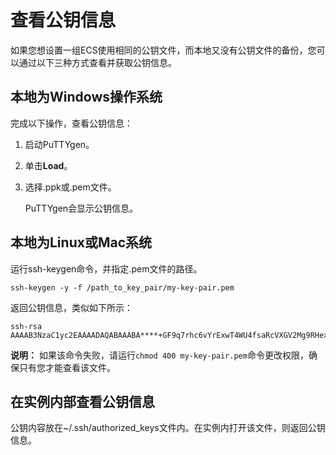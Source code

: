 # 查看公钥信息

如果您想设置一组ECS使用相同的公钥文件，而本地又没有公钥文件的备份，您可以通过以下三种方式查看并获取公钥信息。

## 本地为Windows操作系统

完成以下操作，查看公钥信息：

1.  启动PuTTYgen。

2.  单击**Load**。

3.  选择.ppk或.pem文件。

    PuTTYgen会显示公钥信息。


## 本地为Linux或Mac系统

运行ssh-keygen命令，并指定.pem文件的路径。

```
ssh-keygen -y -f /path_to_key_pair/my-key-pair.pem
```

返回公钥信息，类似如下所示：

```
ssh-rsa AAAAB3NzaC1yc2EAAAADAQABAAABA****+GF9q7rhc6vYrExwT4WU4fsaRcVXGV2Mg9RHex21hl1au77GkmnIgukBZjywlQOT4GDdsJy2nBOdJPrCEBIPxxxxxxxxxx/fctNuKjcmMMOA8YUT+sJKn3l7rCLkesE+S5880yNdRjBiiUy40kyr7Y+fqGVdSOHGMXZQPpkBtojcxxxxxxxxxxx/htEqGa/Jq4fH7bR6CYQ2XgH/hCap29Mdi/G5Tx1nbUKuIHdMWOPvjxxxxxxxxxx+lHtTGiAIRG1riyNRVC47ZEVCxxxxxx
```

**说明：** 如果该命令失败，请运行`chmod 400 my-key-pair.pem`命令更改权限，确保只有您才能查看该文件。

## 在实例内部查看公钥信息

公钥内容放在~/.ssh/authorized\_keys文件内。在实例内打开该文件，则返回公钥信息。

